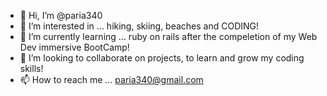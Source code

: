 - 👋 Hi, I’m @paria340
- 👀 I’m interested in ... hiking, skiing, beaches and CODING!
- 🌱 I’m currently learning ... ruby on rails after the compeletion of my Web Dev immersive BootCamp!
- 💞️ I’m looking to collaborate on projects, to learn and grow my coding skills!
- 📫 How to reach me ... paria340@gmail.com

<!---
paria340/paria340 is a ✨ special ✨ repository because its `README.md` (this file) appears on your GitHub profile.
You can click the Preview link to take a look at your changes.
--->
